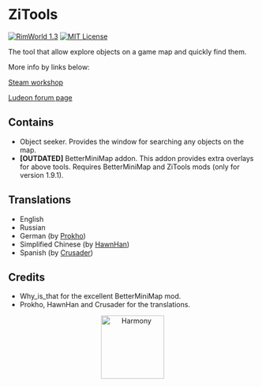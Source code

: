 # ZiTools
[![RimWorld 1.3](https://img.shields.io/badge/Rimworld-1.3-red)](http://rimworldgame.com/)
[![MIT License](https://img.shields.io/badge/license-MIT-lightgray.svg?style=flat)](./LICENSE) 

The tool that allow explore objects on a game map and quickly find them.

More info by links below:

[Steam workshop](https://steamcommunity.com/sharedfiles/filedetails/?id=1576127539)

[Ludeon forum page](https://ludeon.com/forums/index.php?topic=45972.0)

## Contains
- Object seeker. Provides the window for searching any objects on the map.
- **[OUTDATED]** BetterMiniMap addon. This addon provides extra overlays for above tools. Requires BetterMiniMap and ZiTools mods (only for version 1.9.1).

## Translations
- English
- Russian
- German (by [Prokho](https://steamcommunity.com/profiles/76561198328842094/))
- Simplified Chinese (by [HawnHan](https://github.com/HawnHan))
- Spanish (by [Crusader](https://steamcommunity.com/profiles/76561197986639775))

## Credits
- Why_is_that for the excellent BetterMiniMap mod.
- Prokho, HawnHan and Crusader for the translations.

<p align="center">
  <a href="https://github.com/pardeike/Harmony">
	  <img src="https://raw.githubusercontent.com/pardeike/Harmony/master/HarmonyLogo.png" alt="Harmony" width="128" /><br>
  </a>
</p>
